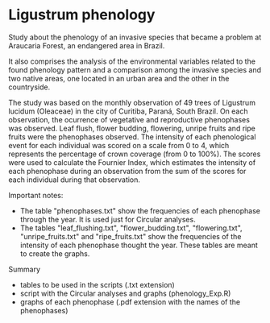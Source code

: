 # Ligustrum phenology
Study about the phenology of an invasive species that became a problem at Araucaria Forest, an endangered area in Brazil.

It also comprises the analysis of the environmental variables related to the found phenology pattern and a comparison among the invasive species and two native areas, one located in an urban area and the other in the countryside.   



The study was based on the monthly observation of 49 trees of Ligustrum lucidum (Oleaceae) in the city of Curitiba, Paraná, South Brazil. On each observation, the ocurrence of vegetative and reproductive phenophases was observed. Leaf flush, flower budding, flowering, unripe fruits and ripe fruits were the phenophases observed. The intensity of each phenological event for each individual was scored on a scale from 0 to 4, which represents the percentage of crown coverage (from 0 to 100%). The scores were used to calculate the Fournier Index, which estimates the intensity of each phenophase during an observation from the sum of the scores for each individual during that observation.

Important notes:
* The table "phenophases.txt" show the frequencies of each phenophase through the year. It is used just for Circular analyses.
* The tables "leaf_flushing.txt", "flower_budding.txt", "flowering.txt", "unripe_fruits.txt" and "ripe_fruits.txt" show the frequencies of the intensity of each phenophase thought the year. These tables are meant to create the graphs.

Summary
  - tables to be used in the scripts (.txt extension)
  - script with the Circular analyses and graphs (phenology_Exp.R)
  - graphs of each phenophase (.pdf extension with the names of the phenophases)
